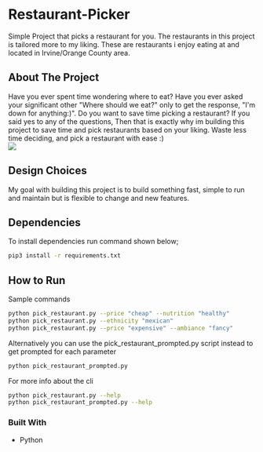 # Restaurant-Picker
Simple Project that picks a restaurant for you. The restaurants in this project is tailored more to my liking. These are restaurants i enjoy eating at and located in Irvine/Orange County area.

## About The Project
Have you ever spent time wondering where to eat? Have you ever asked your significant other "Where should we eat?" only to get the response, "I'm down for anything:)". Do you want to save time picking a restaurant? If you said yes to any of the questions, Then that is exactly why im building this project to save time and pick restaurants based on your liking. Waste less time deciding, and pick a restaurant with ease :)
<br />
![](https://github.com/lbragadev/Restaurant-Picker/blob/main/whatdoyouwant.gif)



## Design Choices

My goal with building this project is to build something fast, simple to run and maintain but is flexible to change and new features.

## Dependencies
To install dependencies run command shown below;

```bash
pip3 install -r requirements.txt
```

## How to Run
Sample commands
```bash
python pick_restaurant.py --price "cheap" --nutrition "healthy"
python pick_restaurant.py --ethnicity "mexican"
python pick_restaurant.py --price "expensive" --ambiance "fancy"
```

Alternatively you can use the pick_restaurant_prompted.py script instead to get prompted for each parameter
```bash
python pick_restaurant_prompted.py
```

For more info about the cli
```bash
python pick_restaurant.py --help
python pick_restaurant_prompted.py --help
```
### Built With
- Python
